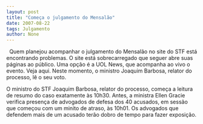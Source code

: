 ```yaml
---
layout: post
title: "Começa o julgamento do Mensalão"
date: 2007-08-22
tags: Julgamento
author: None
---
```

&nbsp;
Quem planejou acompanhar o julgamento do Mensal&atilde;o no site do STF est&aacute; encontrando problemas. O site est&aacute; sobrecarregado que seguer abre suas p&aacute;ginas ao p&uacute;blico.
Uma op&ccedil;&atilde;o &eacute; a UOL News, que acompanha ao vivo o evento. Veja aqui.
Neste momento, o ministro Joaquim Barbosa, relator do processo, l&ecirc; o seu voto.

O ministro do STF Joaquim Barbosa, relator do processo, come&ccedil;a a leitura de resumo do caso exatamente &agrave;s 10h30.
Antes, a ministra Ellen Gracie verifica presen&ccedil;a de advogados de defesa dos 40 acusados, em sess&atilde;o que come&ccedil;ou com um minito de atraso, &agrave;s 10h01. Os advogados que defendem mais de um acusado ter&atilde;o dobro de tempo para fazer exposi&ccedil;&atilde;o.
 